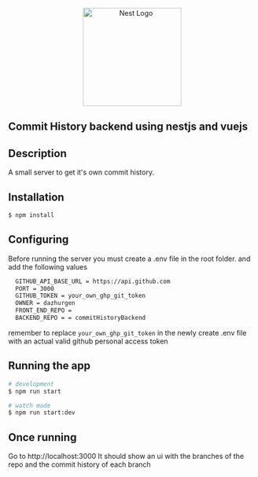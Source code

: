 <p align="center">
  <a href="http://nestjs.com/" target="blank"><img src="https://nestjs.com/img/logo-small.svg" width="200" alt="Nest Logo" /></a>
</p>

[circleci-image]: https://img.shields.io/circleci/build/github/nestjs/nest/master?token=abc123def456
[circleci-url]: https://circleci.com/gh/nestjs/nest

<h2>Commit History backend using nestjs and vuejs </h2>


## Description

A small server to get it's own commit history.

## Installation

```bash
$ npm install
```

## Configuring
  Before running the server you must create a .env file in the root folder. and add the following values
 

```bash
  GITHUB_API_BASE_URL = https://api.github.com
  PORT = 3000
  GITHUB_TOKEN = your_own_ghp_git_token
  OWNER = dazhurgen
  FRONT_END_REPO = 
  BACKEND_REPO = = commitHistoryBackend
```
 remember to replace `your_own_ghp_git_token` in the newly create .env file with an actual valid github personal access token
 
## Running the app

```bash
# development
$ npm run start

# watch mode
$ npm run start:dev
```
## Once running
  Go to http://localhost:3000
  It should show an ui with the branches of the repo and the commit history of each branch



